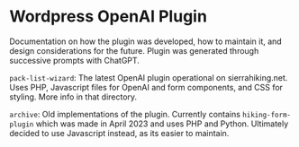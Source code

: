 # Wordpress OpenAI Plugin

Documentation on how the plugin was developed, how to maintain it, and design considerations for the future. Plugin was generated through successive prompts with ChatGPT.

`pack-list-wizard`: The latest OpenAI plugin operational on sierrahiking.net. Uses PHP, Javascript files for OpenAI and form components, and CSS for styling. More info in that directory.

`archive`: Old implementations of the plugin. Currently contains `hiking-form-plugin` which was made in April 2023 and uses PHP and Python. Ultimately decided to use Javascript instead, as its easier to maintain.